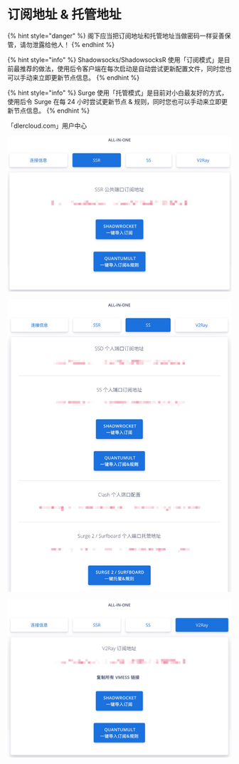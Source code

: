 # 订阅地址 & 托管地址

{% hint style="danger" %}
阁下应当把订阅地址和托管地址当做密码一样妥善保管，请勿泄露给他人！
{% endhint %}

{% hint style="info" %}
Shadowsocks/ShadowsocksR 使用「订阅模式」是目前最推荐的做法，使用后令客户端在每次启动是自动尝试更新配置文件，同时您也可以手动来立即更新节点信息。
{% endhint %}

{% hint style="info" %}
Surge 使用「托管模式」是目前对小白最友好的方式，使用后令 Surge 在每 24 小时尝试更新节点 & 规则，同时您也可以手动来立即更新节点信息。
{% endhint %}

「dlercloud.com」用户中心

![](../.gitbook/assets/jietu20181030-140450.jpg)

  


![](../.gitbook/assets/jietu20181030-140523.jpg)

  


![](../.gitbook/assets/jietu20181030-140546.jpg)

